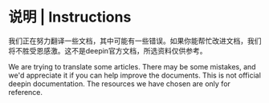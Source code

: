 # 说明 | Instructions

我们正在努力翻译一些文档，其中可能有一些错误。如果你能帮忙改进文档，我们将不胜受恩感激。这不是deepin官方文档，所选资料仅供参考。

We are trying to translate some articles. There may be some mistakes, and we'd appreciate it if you can help improve the documents. This is not official deepin documentation. The resources we have chosen are only for reference.